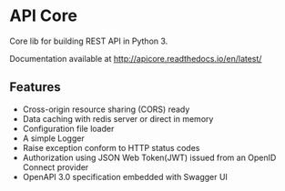 # API Core

Core lib for building REST API in Python 3.

Documentation available at http://apicore.readthedocs.io/en/latest/

## Features

* Cross-origin resource sharing (CORS) ready
* Data caching with redis server or direct in memory
* Configuration file loader
* A simple Logger
* Raise exception conform to HTTP status codes
* Authorization using JSON Web Token(JWT) issued from an OpenID Connect provider
* OpenAPI 3.0 specification embedded with Swagger UI
